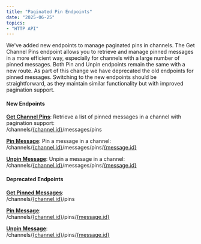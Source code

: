 ```yaml
---
title: "Paginated Pin Endpoints"
date: "2025-06-25"
topics:
- "HTTP API"
---
```


We've added new endpoints to manage paginated pins in channels. The Get Channel Pins endpoint allows you to retrieve and manage pinned messages in a more efficient way, especially for channels with a large number of pinned messages. Both Pin and Unpin endpoints remain the same with a new route. As part of this change we have deprecated the old endpoints for pinned messages. Switching to the new endpoints should be straightforward, as they maintain similar functionality but with improved pagination support. 

#### New Endpoints

**[Get Channel Pins](/docs/resources/message#get-channel-pins)**: Retrieve a list of pinned messages in a channel with pagination support:  
<Route method="GET">/channels/[\{channel.id\}](/docs/resources/channel#channel-object)/messages/pins</Route>

**[Pin Message](/docs/resources/message#pin-message)**: Pin a message in a channel:  
<Route method="PUT">/channels/[\{channel.id\}](/docs/resources/channel#channel-object)/messages/pins/[\{message.id\}](/docs/resources/message#message-object)</Route>

**[Unpin Message](/docs/resources/message#unpin-message)**: Unpin a message in a channel:  
<Route method="DELETE">/channels/[\{channel.id\}](/docs/resources/channel#channel-object)/messages/pins/[\{message.id\}](/docs/resources/message#message-object)</Route>

#### Deprecated Endpoints

**[Get Pinned Messages](/docs/resources/message#get-pinned-messages-deprecated)**:  
<Route method="GET">/channels/[\{channel.id\}](/docs/resources/channel#channel-object)/pins</Route>

**[Pin Message](/docs/resources/message#pin-message-deprecated)**:  
<Route method="PUT">/channels/[\{channel.id\}](/docs/resources/channel#channel-object)/pins/[\{message.id\}](/docs/resources/message#message-object)</Route>

**[Unpin Message](/docs/resources/message#unpin-message-deprecated)**:  
<Route method="DELETE">/channels/[\{channel.id\}](/docs/resources/channel#channel-object)/pins/[\{message.id\}](/docs/resources/message#message-object)</Route>
